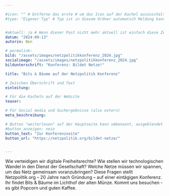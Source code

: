 ```yaml
---

#icon: "" # Entferne das erste # um das Icon auf der Kachel auszuschalten
#type: "Eigener Typ" # Typ ist in diesem Ordner automatsch Meldung kann aber hier überschrieben werden z.B. mit "Veröffentlichung" - der Typ erscheint in der Kachel über der Überschrift


#aktuell: ja # Wenn dieser Post nicht mehr aktuell ist einfach diese Zeile mit # am Anfang der Zeile auskommentieren
datum: "2024-09-13"
autorin: Ben

# permalink:
bild: "/assets/images/netzpolitikkonferenz_2024.jpg"
socialimage: "/assets/images/netzpolitikkonferenz_2024.jpg"
bildunterschrift: "Konferenz: Bildet Netze!"

title: "Bits & Bäume auf der Netzpolitik Konferenz"

# Zwischen Überschrift und Text
einleitung: 

# Für die Kacheln auf der Website
teaser: 

# Für Social media und Suchergebnisse (also extern)
meta_beschreibung: 

# Button "weiterlesen" auf der Hauptseite kann umbenannt, ausgeblendet und zu anderer z.B. Externer URL zeigen
#button_anzeigen: nein 
button_text: "Zur Konferenzseite"
button_url: "https://netzpolitik.org/bildet-netze/"


---
```

Wie verteidigen wir digitale Freiheitsrechte? Wie stellen wir technologischen Wandel in den Dienst der Gesellschaft? Welche Netze müssen wir spannen, um das Netz gemeinsam voranzubringen? Diese Fragen stellt Netzpolitik.org – 20 Jahre nach Gründung – auf einer eintägigen Konferenz.
Ihr findet Bits & Bäume im Lichthof der alten Münze. Kommt uns besuchen - es gibt Popcorn und guten Kaffee.
